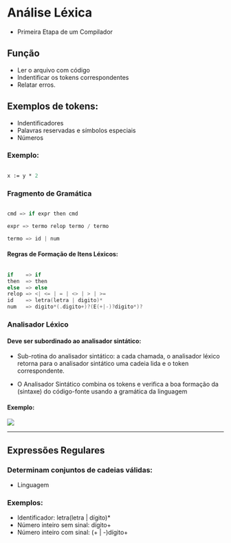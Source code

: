 # Análise Léxica

- Primeira Etapa de um Compilador

## Função

- Ler o arquivo com código 
- Indentificar os tokens correspondentes
- Relatar erros.

## Exemplos de tokens:

- Indentificadores
- Palavras reservadas e símbolos especiais
- Números


### Exemplo:

```pascal

x := y * 2

```

### Fragmento de Gramática

```c

cmd => if expr then cmd

expr => termo relop termo / termo

termo => id | num
```

#### Regras de Formação de Itens Léxicos:

```c

if    => if
then  => then
else  => else
relop => <| <= | = | <> | > | >=
id    => letra(letra | digito)*
num   => digito*(.digito+)?(E(+|-)?digito*)?

```

### Analisador Léxico 

#### Deve ser subordinado ao analisador sintático:

- Sub-rotina do analisador sintático: a cada chamada, o analisador léxico retorna para o analisador sintático uma cadeia lida e o token correspondente.

- O Analisador Sintático combina os tokens e verifica a boa formação da (sintaxe) do código-fonte  usando a gramática da linguagem

#### Exemplo:

<img src="https://github.com/GabrielLuizSF/Compiladores/blob/main/example/png/Analisador_L%C3%A9xico.drawio.png"></img>


----

## Expressões Regulares

### Determinam conjuntos de cadeias válidas:

- Linguagem

### Exemplos:

- Identificador: letra(letra | dígito)*
- Número inteiro  sem sinal: dígito+
- Número inteiro com sinal: (+ | -)dígito+


